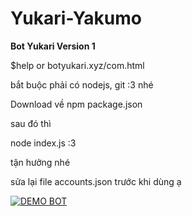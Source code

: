 # Yukari-Yakumo

**Bot Yukari Version 1**

$help or botyukari.xyz/com.html

bắt buộc phải có nodejs, git :3 nhé

Download về npm package.json 

sau đó thì 

node index.js :3 

tận hưởng nhé

sửa lại file accounts.json trước khi dùng ạ 

[![DEMO BOT](https://i.ytimg.com/vi_webp/sPxYlhMkZtU/sddefault.webp)](https://www.youtube.com/watch?v=sPxYlhMkZtU "DEMO YUKARI BOT")
